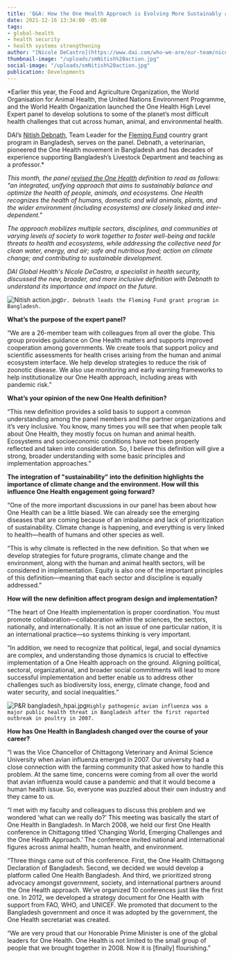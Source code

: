 ```yaml
---
title: 'Q&A: How the One Health Approach is Evolving More Sustainably and Inclusively'
date: 2021-12-16 13:34:00 -05:00
tags:
- global-health
- health security
- health systems strengthening
author: "[Nicole DeCastro](https://www.dai.com/who-we-are/our-team/nicole-decastro)"
thumbnail-image: "/uploads/smNitish%20action.jpg"
social-image: "/uploads/smNitish%20action.jpg"
publication: Developments
---
```


*Earlier this year, the Food and Agriculture Organization, the World Organisation for Animal Health, the United Nations Environment Programme, and the World Health Organization launched the One Health High Level Expert panel to develop solutions to some of the planet’s most difficult health challenges that cut across human, animal, and environmental health. 



DAI’s [Nitish Debnath](https://www.dai.com/who-we-are/our-team/nitish-debnath), Team Leader for the [Fleming Fund](https://www.dai.com/our-work/projects/bangladesh-fleming-fund) country grant program in Bangladesh, serves on the panel. Debnath, a veterinarian, pioneered the One Health movement in Bangladesh and has decades of experience supporting Bangladesh’s Livestock Department and teaching as a professor.* 

*This month, the panel [revised the One Health](https://wedocs.unep.org/bitstream/handle/20.500.11822/37600/JTFOWU.pdf) definition to read as follows: "an integrated, unifying approach that aims to sustainably balance and optimize the health of people, animals, and ecosystems. One Health recognizes the health of humans, domestic and wild animals, plants, and the wider environment (including ecosystems) are closely linked and inter-dependent."*

*The approach mobilizes multiple sectors, disciplines, and communities at varying levels of society to work together to foster well-being and tackle threats to health and ecosystems, while addressing the collective need for clean water, energy, and air; safe and nutritious food; action on climate change; and contributing to sustainable development.*

*DAI Global Health's Nicole DeCastro, a specialist in health security, discussed the new, broader, and more inclusive definition with Debnath to understand its importance and impact on the future.*  

![Nitish action.jpg](/uploads/Nitish%20action.jpg)`Dr. Debnath leads the Fleming Fund grant program in Bangladesh.`

**What’s the purpose of the expert panel?**

“We are a 26-member team with colleagues from all over the globe. This group provides guidance on One Health matters and supports improved cooperation among governments. We create tools that support policy and scientific assessments for health crises arising from the human and animal ecosystem interface. We help develop strategies to reduce the risk of zoonotic disease. We also use monitoring and early warning frameworks to help institutionalize our One Health approach, including areas with pandemic risk.”

**What’s your opinion of the new One Health definition?**

“This new definition provides a solid basis to support a common understanding among the panel members and the partner organizations and it’s very inclusive. You know, many times you will see that when people talk about One Health, they mostly focus on human and animal health. Ecosystems and socioeconomic conditions have not been properly reflected and taken into consideration. So, I believe this definition will give a strong, broader understanding with some basic principles and implementation approaches.”

**The integration of "sustainability" into the definition highlights the importance of climate change and the environment. How will this influence One Health engagement going forward?**

“One of the more important discussions in our panel has been about how One Health can be a little biased. We can already see the emerging diseases that are coming because of an imbalance and lack of prioritization of sustainability. Climate change is happening, and everything is very linked to health—health of humans and other species as well. 

“This is why climate is reflected in the new definition. So that when we develop strategies for future programs, climate change and the environment, along with the human and animal health sectors, will be considered in implementation. Equity is also one of the important principles of this definition—meaning that each sector and discipline is equally addressed.”

**How will the new definition affect program design and implementation?**

“The heart of One Health implementation is proper coordination. You must promote collaboration—collaboration within the sciences, the sectors, nationally, and internationally. It is not an issue of one particular nation, it is an international practice—so systems thinking is very important.

“In addition, we need to recognize that political, legal, and social dynamics are complex, and understanding those dynamics is crucial to effective implementation of a One Health approach on the ground. Aligning political, sectoral, organizational, and broader social commitments will lead to more successful implementation and better enable us to address other challenges such as biodiversity loss, energy, climate change, food and water security, and social inequalities.”

![P&R bangladesh_hpai.jpg](/uploads/P&R%20bangladesh_hpai.jpg)`Highly pathogenic avian influenza was a major public health threat in Bangladesh after the first reported outbreak in poultry in 2007.`

**How has One Health in Bangladesh changed over the course of your career?**

“I was the Vice Chancellor of Chittagong Veterinary and Animal Science University when avian influenza emerged in 2007. Our university had a close connection with the farming community that asked how to handle this problem. At the same time, concerns were coming from all over the world that avian influenza would cause a pandemic and that it would become a human health issue. So, everyone was puzzled about their own industry and they came to us.

“I met with my faculty and colleagues to discuss this problem and we wondered ‘what can we really do?’ This meeting was basically the start of One Health in Bangladesh. In March 2008, we held our first One Health conference in Chittagong titled ‘Changing World, Emerging Challenges and the One Health Approach.’ The conference invited national and international figures across animal health, human health, and environment.
 
“Three things came out of this conference. First, the One Health Chittagong Declaration of Bangladesh. Second, we decided we would develop a platform called One Health Bangladesh. And third, we prioritized strong advocacy amongst government, society, and international partners around the One Health approach. We’ve organized 10 conferences just like the first one. In 2012, we developed a strategy document for One Health with support from FAO, WHO, and UNICEF. We promoted that document to the Bangladesh government and once it was adopted by the government, the One Health secretariat was created. 

“We are very proud that our Honorable Prime Minister is one of the global leaders for One Health. One Health is not limited to the small group of people that we brought together in 2008. Now it is [finally] flourishing.”